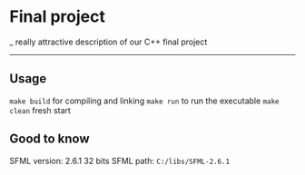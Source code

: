 # Final project

_ really attractive description of our C++ final project

---

## Usage

`make build` for compiling and linking
`make run` to run the executable
`make clean` fresh start

## Good to know

SFML version: 2.6.1 32 bits
SFML path: `C:/libs/SFML-2.6.1`
